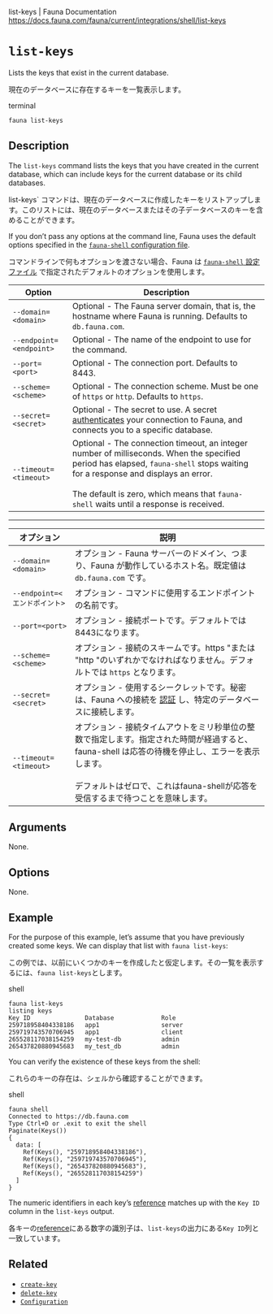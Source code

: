 list-keys | Fauna Documentation
https://docs.fauna.com/fauna/current/integrations/shell/list-keys

# `list-keys`

Lists the keys that exist in the current database.

現在のデータベースに存在するキーを一覧表示します。

terminal

```bash
fauna list-keys
```

## [](#description)Description

The `list-keys` command lists the keys that you have created in the current database, which can include keys for the current database or its child databases.

list-keys` コマンドは、現在のデータベースに作成したキーをリストアップします。このリストには、現在のデータベースまたはその子データベースのキーを含めることができます。

If you don’t pass any options at the command line, Fauna uses the default options specified in the [`fauna-shell` configuration file](https://docs.fauna.com/fauna/current/integrations/shell/config).

コマンドラインで何もオプションを渡さない場合、Fauna は [`fauna-shell` 設定ファイル](https://docs.fauna.com/fauna/current/integrations/shell/config) で指定されたデフォルトのオプションを使用します。

|Option|Description|
|--|--|
|`--domain=<domain>`|Optional - The Fauna server domain, that is, the hostname where Fauna is running. Defaults to `db.fauna.com`.|
|`--endpoint=<endpoint>`|Optional - The name of the endpoint to use for the command.|
|`--port=<port>`|Optional - The connection port. Defaults to 8443.|
|`--scheme=<scheme>`|Optional - The connection scheme. Must be one of `https` or `http`. Defaults to `https`.|
|`--secret=<secret>`|Optional - The secret to use. A secret [authenticates](https://docs.fauna.com/fauna/current/security/) your connection to Fauna, and connects you to a specific database.|
|`--timeout=<timeout>`|Optional - The connection timeout, an integer number of milliseconds. When the specified period has elapsed, `fauna-shell` stops waiting for a response and displays an error.<br><br>The default is zero, which means that `fauna-shell` waits until a response is received.|

---

|オプション|説明|
|--|--|
|`--domain=<domain>`|オプション - Fauna サーバーのドメイン、つまり、Fauna が動作しているホスト名。既定値は `db.fauna.com` です。|
|`--endpoint=<エンドポイント>`|オプション - コマンドに使用するエンドポイントの名前です。|
|`--port=<port>`|オプション - 接続ポートです。デフォルトでは8443になります。|
|`--scheme=<scheme>`|オプション - 接続のスキームです。https "または "http "のいずれかでなければなりません。デフォルトでは `https` となります。|
|`--secret=<secret>`|オプション - 使用するシークレットです。秘密は、Fauna への接続を [認証](https://docs.fauna.com/fauna/current/security/) し、特定のデータベースに接続します。|
|`--timeout=<timeout>`|オプション - 接続タイムアウトをミリ秒単位の整数で指定します。指定された時間が経過すると、fauna-shell は応答の待機を停止し、エラーを表示します。<br><br>デフォルトはゼロで、これはfauna-shellが応答を受信するまで待つことを意味します。|

## [](#arguments)Arguments

None.

## [](#options)Options

None.

## [](#example)Example

For the purpose of this example, let’s assume that you have previously created some keys. We can display that list with `fauna list-keys`:

この例では、以前にいくつかのキーを作成したと仮定します。その一覧を表示するには、`fauna list-keys`とします。

shell

```shell
fauna list-keys
listing keys
Key ID               Database             Role
259718958404338186   app1                 server
259719743570706945   app1                 client
265528117038154259   my-test-db           admin
265437820880945683   my_test_db           admin
```

You can verify the existence of these keys from the shell:

これらのキーの存在は、シェルから確認することができます。

shell

```shell
fauna shell
Connected to https://db.fauna.com
Type Ctrl+D or .exit to exit the shell
Paginate(Keys())
{
  data: [
    Ref(Keys(), "259718958404338186"),
    Ref(Keys(), "259719743570706945"),
    Ref(Keys(), "265437820880945683"),
    Ref(Keys(), "265528117038154259")
  ]
}
```

The numeric identifiers in each key’s [reference](https://docs.fauna.com/fauna/current/api/fql/types#ref) matches up with the `Key ID` column in the `list-keys` output.

各キーの[reference](https://docs.fauna.com/fauna/current/api/fql/types#ref)にある数字の識別子は、`list-keys`の出力にある`Key ID`列と一致しています。

## [](#related)Related

-   [`create-key`](https://docs.fauna.com/fauna/current/integrations/shell/create-key)
-   [`delete-key`](https://docs.fauna.com/fauna/current/integrations/shell/delete-key)
-   [`Configuration`](https://docs.fauna.com/fauna/current/integrations/shell/config)

